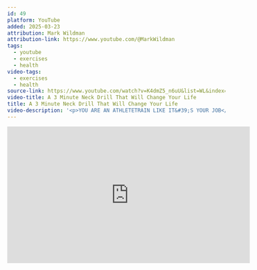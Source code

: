 ```yaml
---
id: 49
platform: YouTube
added: 2025-03-23
attribution: Mark Wildman
attribution-link: https://www.youtube.com/@MarkWildman
tags:
  - youtube
  - exercises
  - health
video-tags:
  - exercises
  - health
source-link: https://www.youtube.com/watch?v=K4dmZ5_n6uU&list=WL&index=176
video-title: A 3 Minute Neck Drill That Will Change Your Life
title: A 3 Minute Neck Drill That Will Change Your Life
video-description: '<p>YOU ARE AN ATHLETETRAIN LIKE IT&#39;S YOUR JOB</p><p>Start Training Todaywildmanathletica.com</p><p>AVAILABLE ONLY AT WILDMAN ATHLETICA:</p><p>Training for Overweight—Deconditioned—Individuals2 Hand Heavy Club Program: The Basis of StrengthKettlebell SwingsKettlebell Clean &amp; PressKettlebell Turkish Get-Up Master ProgramSlamballBodyweight 101Krav Get-Up 1</p><h2 id="these-are-not-6-week-programs-">These are not 6 week programs.</h2><p>SUBSCRIBE &amp; STAY UP TO DATE: PROGRAMS—EQUIPMENT—EVENTSInstagram: @wildmanathleticaYouTube: @markwildman</p><hr><p>2023 Seminar &amp; Training Schedule</p><h2 id="-events-tab-on-wildmanathletica-com">&quot;Events&quot; tab on wildmanathletica.com</h2><p>Equipment:</p><p>—The Last Kettlebell You Will Ever Need—Wildman Athletica Competition Adjustable Kettlebell by Bells of Steel, Inc.<a href="https://www.wildmanathletica.com/equi">https://www.wildmanathletica.com/equi</a>...</p><p>Wildman Adjustable Club by Adex<a href="https://adexclub.com/product/the-mark">https://adexclub.com/product/the-mark</a>...</p><p>Slamballs from Living Fit<a href="https://www.living.fit/product/slam-ball">https://www.living.fit/product/slam-ball</a></p><p>Spacers for Alex Adjustable Clubs<a href="https://www.etsy.com/shop/MagneticPrints">https://www.etsy.com/shop/MagneticPrints</a></p><hr><p>Affiliates &amp; Partners:</p><p>BELLS OF STEEL, INC.<a href="https://www.bellsofsteel.us">https://www.bellsofsteel.us</a><a href="https://www.bellsofsteel.com">https://www.bellsofsteel.com</a></p><p>ADEX<a href="https://adexclub.com/product/the-mark">https://adexclub.com/product/the-mark</a>...</p><p>HydroCore<a href="https://www.hydrocore.world">https://www.hydrocore.world</a></p><p>Flow ShalaWorkshops &amp; Seminars<a href="https://www.flowshala.com">https://www.flowshala.com</a></p><p>Pro-Rite<a href="https://pso-rite.com/discount/Wildman">https://pso-rite.com/discount/Wildman</a></p><p>Strong and FitIntroductory Programs Available<a href="https://strongandfit.com/collections/">https://strongandfit.com/collections/</a>...</p><hr><p>Discord Wildfan Discussion Board</p><h2 id="-discord-">  / discord  </h2><p>Discount Codes:Discount code for bodyweight programsBODYW820</p><p>Shot/Edited:   / taylorstephens<br>Shop Wildman Athletica: <a href="https://bit.ly/WildmanMERCH">https://bit.ly/WildmanMERCH</a>Music I use: <a href="http://share.epidemicsound.com/tqBPP">http://share.epidemicsound.com/tqBPP</a>Follow me on Instagram: <a href="http://bit.ly/MarkInsta">http://bit.ly/MarkInsta</a>Have any questions? Leave a comment below.FAQ &amp; ANSWERS:What workout gear do you use?— Kettlebells: <a href="http://kettlebellkings.com/#_l_8t">http://kettlebellkings.com/#_l_8t</a>— Heavy Clubs: <a href="http://amzn.to/2ks1FOJ">http://amzn.to/2ks1FOJ</a>— Steel Mace: <a href="https://onnit.sjv.io/SteelMace">https://onnit.sjv.io/SteelMace</a>— HydroCore Bag: <a href="https://onnit.sjv.io/HydroCoreBag">https://onnit.sjv.io/HydroCoreBag</a>What&#39;s your camera setup?— Main Camera: <a href="http://amzn.to/2k6g2aq">http://amzn.to/2k6g2aq</a>— 2nd Camera: <a href="http://amzn.to/2jK1VeJ">http://amzn.to/2jK1VeJ</a>— Wide Lens: <a href="http://amzn.to/2l3hvm9">http://amzn.to/2l3hvm9</a>— Zoom lens: <a href="http://amzn.to/2ks1Vxb">http://amzn.to/2ks1Vxb</a>— On-camera mic: <a href="http://amzn.to/2l3gkTA">http://amzn.to/2l3gkTA</a>— Lav mic: <a href="http://amzn.to/2jNoWsy">http://amzn.to/2jNoWsy</a>— Ring light: <a href="http://amzn.to/2kccp5c">http://amzn.to/2kccp5c</a></p>'
---
```


<iframe width="560" height="315" src="https://www.youtube-nocookie.com/embed/K4dmZ5_n6uU?si=xiDjVtjgGWJyysHb" title="YouTube video player" frameborder="0" allow="accelerometer; autoplay; clipboard-write; encrypted-media; gyroscope; picture-in-picture; web-share" referrerpolicy="strict-origin-when-cross-origin" allowfullscreen></iframe>
